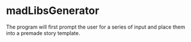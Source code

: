 # madLibsGenerator
 The program will first prompt the user for a series of input and place them into a premade story template.
